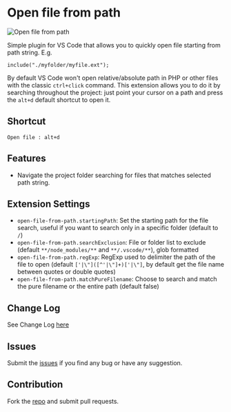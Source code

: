 # Open file from path
 
![Open file from path](https://github.com/Jack89ita/vscode-open-file-from-path/master/img/offp-use-gif.gif)

Simple plugin for VS Code that allows you to quickly open file starting from path string. E.g. 
```
include("./myfolder/myfile.ext");
```
 
By default VS Code won't open relative/absolute path in PHP or other files with the classic `ctrl+click` command. This extension allows you to do it by searching throughout the project: just point your cursor on a path and press the `alt+d` default shortcut to open it.

## Shortcut
```
Open file : alt+d
```

## Features
 
* Navigate the project folder searching for files that matches selected path string.

## Extension Settings
 
* `open-file-from-path.startingPath`: Set the starting path for the file search, useful if you want to search only in a specific folder (default to `/`)
* `open-file-from-path.searchExclusion`: File or folder list to exclude (default `**/node_modules/**` and `**/.vscode/**`), glob formatted
* `open-file-from-path.regExp`: RegExp used to delimiter the path of the file to open (default `['|\"]([^'|\"]+)['|\"]`, by default get the file name between quotes or double quotes)
* `open-file-from-path.matchPureFilename`: Choose to search and match the pure filename or the entire path (default false)

## Change Log
See Change Log [here](CHANGELOG.md)

## Issues
Submit the [issues](https://github.com/Jack89ita/vscode-open-file-from-path/issues) if you find any bug or have any suggestion.

## Contribution
Fork the [repo](https://github.com/Jack89ita/vscode-open-file-from-path/) and submit pull requests.